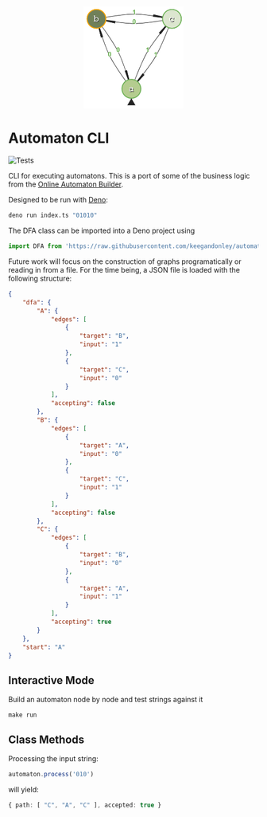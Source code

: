 <div align="center">
	<img width="200" src=".github/graph.png" alt="Pinpoint Logo" /> 
</div>

# Automaton CLI
![Tests](https://github.com/keegandonley/automaton-deno/workflows/Tests/badge.svg)

CLI for executing automatons. This is a port of some of the business logic from the [Online Automaton Builder](https://automatonbuilder.com/).

Designed to be run with [Deno](https://deno.land/):
```bash
deno run index.ts "01010"
```

The DFA class can be imported into a Deno project using

```js
import DFA from 'https://raw.githubusercontent.com/keegandonley/automaton-deno/master/automaton.ts';

```

Future work will focus on the construction of graphs programatically or reading in from a file. For the time being, a JSON file is loaded with the following structure:

```json
{
	"dfa": {
		"A": {
			"edges": [
				{
					"target": "B",
					"input": "1"
				},
				{
					"target": "C",
					"input": "0"
				}
			],
			"accepting": false
		},
		"B": {
			"edges": [
				{
					"target": "A",
					"input": "0"
				},
				{
					"target": "C",
					"input": "1"
				}
			],
			"accepting": false
		},
		"C": {
			"edges": [
				{
					"target": "B",
					"input": "0"
				},
				{
					"target": "A",
					"input": "1"
				}
			],
			"accepting": true
		}
	},
	"start": "A"
}
```

## Interactive Mode
Build an automaton node by node and test strings against it

```
make run
```


## Class Methods
Processing the input string:

```typescript
automaton.process('010')
```

will yield:

```typescript
{ path: [ "C", "A", "C" ], accepted: true }
```
